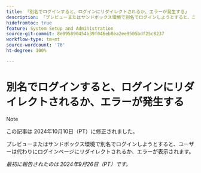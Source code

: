 ```yaml
---
title: 「別名でログインすると、ログインにリダイレクトされるか、エラーが発生する」
description: 「プレビューまたはサンドボックス環境で別名でログインしようとすると、ユーザーは代わりにログインページにリダイレクトされるか、エラーが表示されます。」
hidefromtoc: true
feature: System Setup and Administration
source-git-commit: 8e095890454b39f046eb8ea2ee9505bdf25c8237
workflow-type: tm+mt
source-wordcount: '76'
ht-degree: 100%

---
```



# 別名でログインすると、ログインにリダイレクトされるか、エラーが発生する

>[!NOTE]
>
>この記事は 2024年10月10日（PT）に修正されました。

プレビューまたはサンドボックス環境で別名でログインしようとすると、ユーザーは代わりにログインページにリダイレクトされるか、エラーが表示されます。

_最初に報告されたのは 2024年9月26日（PT）です。_
